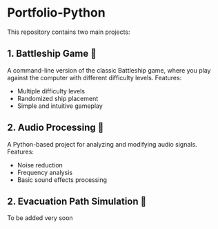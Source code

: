 # Portfolio-Python

This repository contains two main projects:  

## 1. Battleship Game 🎯  
A command-line version of the classic Battleship game, where you play against the computer with different difficulty levels. Features:  
- Multiple difficulty levels  
- Randomized ship placement  
- Simple and intuitive gameplay  

## 2. Audio Processing 🎵  
A Python-based project for analyzing and modifying audio signals. Features:  
- Noise reduction  
- Frequency analysis  
- Basic sound effects processing  

## 2. **Evacuation Path Simulation** 🚪
To be added very soon

